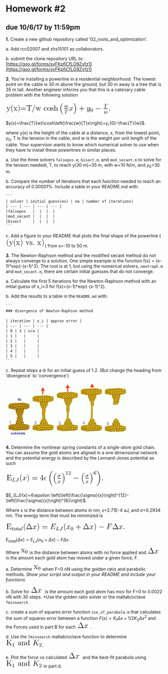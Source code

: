 # Homework #2
## due 10/6/17 by 11:59pm


**1\.** Create a new github repository called '02_roots_and_optimization'. 

  a. Add rcc02007 and zhs15101 as collaborators.

  b. submit the clone repository URL to:
  [https://goo.gl/forms/svFKpfiCfLO9Zvfz1](https://goo.gl/forms/svFKpfiCfLO9Zvfz1)


**2\.** You're installing a powerline in a residential neighborhood. The lowest point on the
cable is 30 m above the ground, but 30 m away is a tree that is 35 m tall. Another
engineer informs you that this is a catenary cable problem with the following solution

  ![eq. 1](./equations/eq1.png)
  
  $y(x)=\frac{T}{w}\cosh\left(\frac{w}{T}x\right)+y_{0}-\frac{T}{w}$.

  where y(x) is the height of the cable at a distance, x, from the lowest point, $y_{0}$,
  T is the tension in the cable, and w is the weight per unit length of the cable. Your
  supervisor wants to know which numerical solver to use when they have to install these
  powerlines in similar places. 
    
  a. Use the three solvers `falsepos.m`, `bisect.m`, and `mod_secant.m`
  to solve for the tension neededi, T, to reach y(30 m)=35 m, with w=10 N/m, and $y_{0}$=30 m. 

  b. Compare the number of iterations that each function needed to reach an
  accuracy of 0.00001%. Include a table in your README.md with:

    ```
    | solver | initial guess(es) | ea | number of iterations|
    | --- | --- | --- | --- |
    |falsepos   |  |  |  |
    |mod_secant |  |  |  |
    |bisect     |  |  |  |
    ```


  c. Add a figure to your README that plots the final shape of the powerline
  (![eq2](./equations/eq2.png)) from x=-10 to 50 m. 

**3\.** The Newton-Raphson method and the modified secant method do not always converge to a
solution. One simple example is the function f(x) = (x-1)*exp(-(x-1)^2). The root is at 1, but
using the numerical solvers, `newtraph.m` and `mod_secant.m`, there are certain initial
guesses that do not converge. 

  a. Calculate the first 5 iterations for the Newton-Raphson method with an initial
  guess of x_i=3 for f(x)=(x-1)*exp(-(x-1)^2).

  b. Add the results to a table in the `README.md` with:

    ```
    ### divergence of Newton-Raphson method

    | iteration | x_i | approx error |
    | --- | --- | --- |
    | 0 | 3 | n/a |
    | 1 |   |     |
    | 2 |   |     |
    | 3 |   |     |
    | 4 |   |     |
    | 5 |   |     |
    ```

  c. Repeat steps a-b for an initial guess of 1.2. (But change the heading from
  'divergence' to 'convergence')

![Model of Gold chain, from molecular dynamics simulation](../08_optimization/Auchain_model.png)

**4\.** Determine the nonlinear spring constants of a single-atom gold chain. You can assume
the gold atoms are aligned in a one dimensional network and the potential energy is
described by the Lennard-Jones potential as such
  
  ![eq3](./equations/eq3.png)

  $E_{LJ}(x)=4\epsilon
  \left(\left(\frac{\sigma}{x}\right)^{12}-\left(\frac{\sigma}{x}\right)^{6}\right)$.

  Where x is the distance between atoms in nm, $\epsilon$=2.71E-4 aJ, and $\sigma$=0.2934
  nm. The energy term that must be minimized is 

  ![eq4](./equations/eq4.png)

  $E_{total}(\Delta x)=E_{LJ}(x_{0}+\Delta x)-F\Delta x$.

  Where ![x0](./equations/x0.png) is the distance between atoms with no force applied and
  ![dx](./equations/deltax.png) is the
  amount each gold atom has moved under a given force, F.

  a. Determine ![x0](./equations/x0.png) when F=0 nN using the golden ratio and parabolic methods. *Show
  your script and output in your README and include your functions*

  b. Solve for ![dx](./equations/deltax.png) is the
  amount each gold atom has mov for F=0 to 0.0022 nN with 30 steps. *Use the golden ratio
  solver or the matlab/octave `fminsearch`

  c. create a sum of squares error function `sse_of_parabola.m` that calculates the sum of
  squares error between a function $F(x)=K_{1}\Delta x+1/2K_{2}\Delta x^{2}$ and the
  Forces used in part B for each ![dx](./equations/deltax.png). 

  d. Use the `fminsearch` matlab/octave function to determine
  ![k1k2](./equations/k1k2.png). 

  e. Plot the force vs calculated ![dx](./equations/deltax.png) and the best-fit parabola using ![k1k2](./equations/k1k2.png) in part d. 

